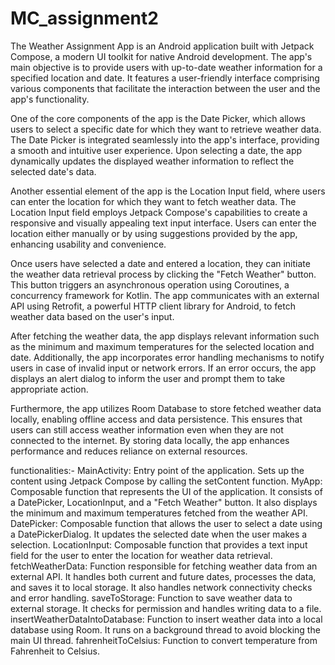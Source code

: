 # MC_assignment2
The Weather Assignment App is an Android application built with Jetpack Compose, a modern UI toolkit for native Android development. The app's main objective is to provide users with up-to-date weather information for a specified location and date. It features a user-friendly interface comprising various components that facilitate the interaction between the user and the app's functionality.

One of the core components of the app is the Date Picker, which allows users to select a specific date for which they want to retrieve weather data. The Date Picker is integrated seamlessly into the app's interface, providing a smooth and intuitive user experience. Upon selecting a date, the app dynamically updates the displayed weather information to reflect the selected date's data.

Another essential element of the app is the Location Input field, where users can enter the location for which they want to fetch weather data. The Location Input field employs Jetpack Compose's capabilities to create a responsive and visually appealing text input interface. Users can enter the location either manually or by using suggestions provided by the app, enhancing usability and convenience.

Once users have selected a date and entered a location, they can initiate the weather data retrieval process by clicking the "Fetch Weather" button. This button triggers an asynchronous operation using Coroutines, a concurrency framework for Kotlin. The app communicates with an external API using Retrofit, a powerful HTTP client library for Android, to fetch weather data based on the user's input.

After fetching the weather data, the app displays relevant information such as the minimum and maximum temperatures for the selected location and date. Additionally, the app incorporates error handling mechanisms to notify users in case of invalid input or network errors. If an error occurs, the app displays an alert dialog to inform the user and prompt them to take appropriate action.

Furthermore, the app utilizes Room Database to store fetched weather data locally, enabling offline access and data persistence. This ensures that users can still access weather information even when they are not connected to the internet. By storing data locally, the app enhances performance and reduces reliance on external resources.

functionalities:-
MainActivity: Entry point of the application. Sets up the content using Jetpack Compose by calling the setContent function.
MyApp: Composable function that represents the UI of the application. It consists of a DatePicker, LocationInput, and a "Fetch Weather" button. It also displays the minimum and maximum temperatures fetched from the weather API.
DatePicker: Composable function that allows the user to select a date using a DatePickerDialog. It updates the selected date when the user makes a selection.
LocationInput: Composable function that provides a text input field for the user to enter the location for weather data retrieval.
fetchWeatherData: Function responsible for fetching weather data from an external API. It handles both current and future dates, processes the data, and saves it to local storage. It also handles network connectivity checks and error handling.
saveToStorage: Function to save weather data to external storage. It checks for permission and handles writing data to a file.
insertWeatherDataIntoDatabase: Function to insert weather data into a local database using Room. It runs on a background thread to avoid blocking the main UI thread.
fahrenheitToCelsius: Function to convert temperature from Fahrenheit to Celsius.
